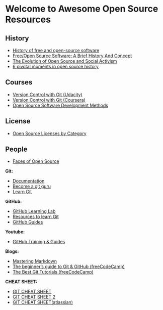 # Welcome to Awesome Open Source Resources 

## History

- [History of free and open-source software](https://en.wikipedia.org/wiki/History_of_free_and_open-source_software)
- [Free/Open Source Software: A Brief History And Concept](https://youtu.be/pURPtwdBE1M)
- [The Evolution of Open Source and Social Activism](https://www.youtube.com/watch?v=pPsE1H1WuCw&list=PL8w0M4fNcdiBjWC5yamhB4g61ytByQ_wT)
- [6 pivotal moments in open source history](https://opensource.com/article/18/2/pivotal-moments-history-open-source)

## Courses

- [Version Control with Git (Udacity)](https://www.udacity.com/course/version-control-with-git--ud123)
- [Version Control with Git (Coursera)](https://www.coursera.org/learn/version-control-with-git)
- [Open Source Software Development Methods](https://in.coursera.org/learn/open-source-software-development-methods)

## License

- [Open Source Licenses by Category](https://opensource.org/licenses/category)

## People

- [Faces of Open Source](https://www.facesofopensource.com/)

**Git:**

- [Documentation](https://git-scm.com/docs)
- [Become a git guru](https://www.atlassian.com/git/tutorials)
- [Learn Git](https://www.atlassian.com/git/tutorials/install-git)

**GitHub:**

- [GitHub Learning Lab](https://lab.github.com/)
- [Resources to learn Git](https://try.github.io/)
- [GitHub Guides](https://guides.github.com/)

**Youtube:**

- [GitHub Training & Guides](https://www.youtube.com/githubguides)

**Blogs:**

- [Mastering Markdown](https://guides.github.com/features/mastering-markdown/)
- [The beginner’s guide to Git & GitHub (freeCodeCamp) ](https://www.freecodecamp.org/news/the-beginners-guide-to-git-github/)
- [The Best Git Tutorials (freeCodeCamp)](https://www.freecodecamp.org/news/best-git-tutorial/)

**CHEAT SHEET:**

- [GIT CHEAT SHEET](https://education.github.com/git-cheat-sheet-education.pdf)
- [GIT CHEAT SHEET 2](https://github.github.com/training-kit/downloads/github-git-cheat-sheet.pdf)
- [GIT CHEAT SHEET(atlassian)](https://www.atlassian.com/git/tutorials/atlassian-git-cheatsheet)
